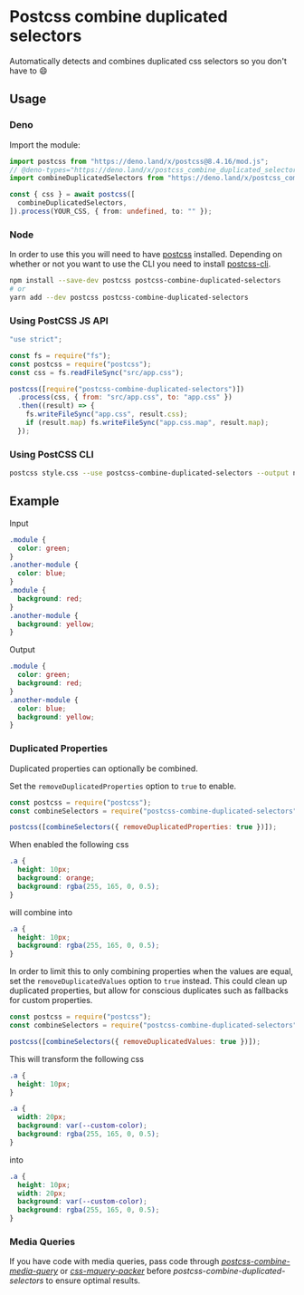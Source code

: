 # Postcss combine duplicated selectors

Automatically detects and combines duplicated css selectors so you don't have to
:smile:

## Usage

### Deno

Import the module:

```ts
import postcss from "https://deno.land/x/postcss@8.4.16/mod.js";
// @deno-types="https://deno.land/x/postcss_combine_duplicated_selectors/deno/mod.d.ts"
import combineDuplicatedSelectors from "https://deno.land/x/postcss_combine_duplicated_selectors/deno/mod.js";

const { css } = await postcss([
  combineDuplicatedSelectors,
]).process(YOUR_CSS, { from: undefined, to: "" });
```

### Node

In order to use this you will need to have
[postcss](https://github.com/postcss/postcss) installed. Depending on whether or
not you want to use the CLI you need to install
[postcss-cli](https://github.com/postcss/postcss-cli).

```bash
npm install --save-dev postcss postcss-combine-duplicated-selectors
# or
yarn add --dev postcss postcss-combine-duplicated-selectors
```

### Using PostCSS JS API

```js
"use strict";

const fs = require("fs");
const postcss = require("postcss");
const css = fs.readFileSync("src/app.css");

postcss([require("postcss-combine-duplicated-selectors")])
  .process(css, { from: "src/app.css", to: "app.css" })
  .then((result) => {
    fs.writeFileSync("app.css", result.css);
    if (result.map) fs.writeFileSync("app.css.map", result.map);
  });
```

### Using PostCSS CLI

```sh
postcss style.css --use postcss-combine-duplicated-selectors --output newcss.css
```

## Example

Input

```css
.module {
  color: green;
}
.another-module {
  color: blue;
}
.module {
  background: red;
}
.another-module {
  background: yellow;
}
```

Output

```css
.module {
  color: green;
  background: red;
}
.another-module {
  color: blue;
  background: yellow;
}
```

### Duplicated Properties

Duplicated properties can optionally be combined.

Set the `removeDuplicatedProperties` option to `true` to enable.

```js
const postcss = require("postcss");
const combineSelectors = require("postcss-combine-duplicated-selectors");

postcss([combineSelectors({ removeDuplicatedProperties: true })]);
```

When enabled the following css

```css
.a {
  height: 10px;
  background: orange;
  background: rgba(255, 165, 0, 0.5);
}
```

will combine into

```css
.a {
  height: 10px;
  background: rgba(255, 165, 0, 0.5);
}
```

In order to limit this to only combining properties when the values are equal,
set the `removeDuplicatedValues` option to `true` instead. This could clean up
duplicated properties, but allow for conscious duplicates such as fallbacks for
custom properties.

```js
const postcss = require("postcss");
const combineSelectors = require("postcss-combine-duplicated-selectors");

postcss([combineSelectors({ removeDuplicatedValues: true })]);
```

This will transform the following css

```css
.a {
  height: 10px;
}

.a {
  width: 20px;
  background: var(--custom-color);
  background: rgba(255, 165, 0, 0.5);
}
```

into

```css
.a {
  height: 10px;
  width: 20px;
  background: var(--custom-color);
  background: rgba(255, 165, 0, 0.5);
}
```

### Media Queries

If you have code with media queries, pass code through
[_postcss-combine-media-query_](https://github.com/SassNinja/postcss-combine-media-query)
or [_css-mquery-packer_](https://github.com/n19htz/css-mquery-packer) before
_postcss-combine-duplicated-selectors_ to ensure optimal results.
